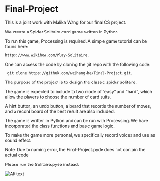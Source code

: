 # Final-Project
This is a joint work with Malika Wang for our final CS project.

We create a Spider Solitaire card game written in Python. 


To run this game, Processing is required. A simple game tutorial can be found here: 

    https://www.wikihow.com/Play-Solitaire. 
One can access the code by cloning the git repo with the following code: 


     git clone https://github.com/weihang-he/Final-Project.git.
The purpose of the project is to design the classic spider solitaire. 

The game is expected to include to two mode of “easy” and “hard”, which allow the players to choose the number of card suits.  


A hint button, an undo button, a board that records the number of moves, and a record board of the best result are also included.

The game is written in Python and can be run with Processing. We have incorporated the class functions and basic game logic. 

To make the game more personal, we specifically record voices and use as sound effect.


Note:
Due to naming error, the Final-Project.pyde does not contain the actual code. 

Please run the Solitaire.pyde instead.



![Alt text](relative/path/to/img.jpg?raw=true "gameon.png")
